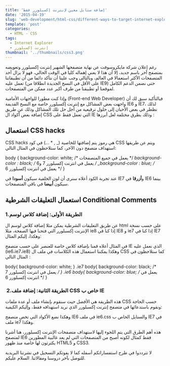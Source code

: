 ```yaml
---
title: 'إضافة ستايل معين لإنترنت إكسبلورر فقط'
date: '2015-04-19'
slug: 'web-development/html-css/different-ways-to-target-internet-explorer-in-css'
template: 'post'
categories:
  - HTML - CSS
tags:
  - Internet Explorer
  - إنترنت إكسبلورر
thumbnail: '../thumbnails/css3.png'
---
```


رغم إعلان شركة مايكروسوفت عن نهاية متصفحها الشهير إنترنت إكسبلورر وتعويضه بمتصفح آخر باسم جديد، إلا أن هذا لا يعني إهماله كليا في الوقت الحالي، فهو لا يزال أحد المتصفحات الأكثر استعمالا في العالم، وبالتالي وجب علينا أن نتأكد دائما من أن تطبيقاتنا تعمل عليه (على الأقل في النسخ الجديدة انطلاقا من IE9) حتى نضمن الدعم الكامل لموقعنا أو تطبيقنا من طرف أكبر عدد ممكن من المتصفحات.

وإذا كنت مطورا للواجهات الأمامية (Front-end Web Developer) فبالتأكيد سبق لك أن واجهت بعض المشاكل مع إنترنت إكسبلورر خاصة مع النسخ القديمة IE6 و IE7، لذلك نظطر في بعض الأحيان إلى حلول ترقيعية من أجل حل تلك المشاكل وذلك عن طريق إضافة بعض أكواد ال CSS التي تعمل فقط على IE وذلك بطرق مختلفة لعل أبرزها :

## استعمال CSS hacks

CSS hacks هي رموز يتم إضافتها للخاصية (_ , * ...) في كود CSS ويتم عن طريقها استهداف متصفح دون الآخر، كما ستلاحظون في المثال التالي:

body {
background-color: white; /* يعمل في جميع المتصفحات */
*background-color : black; /* يعمل في انترنت إكسبلورر 7 و6 */
_background-color : blue; /* يعمل في انترنت إكسبلورر 6 */
}

عند تجربة الكود أعلاه سنرى أن لون الخلفية سيكون **أسودا** في IE7 و**أزرقا** في IE6 بينما سيكون **أبيضا** في باقي المتصفحات.

## استعمال التعليقات الشرطية Conditional Comments

### 1.الطريقة الأولى: إضافة كلاس لوسم <html>

عن طريق التعليقات الشرطية يمكن مثلا إضافة كلاس لوسم ال html على حسب نسخة الإنترنت إكسبلورر التي فتحنا فيها الصفحة، مثلا ie8 إذا كنا في IE8 و ie7 إذا كنا في IE7 وهكذا، إليكم المثال:

<!DOCTYPE html>
<!--[if lt IE 7 ]> <html class="ie6"> <![endif]-->
<!--[if IE 7 ]>    <html class="ie7"> <![endif]-->
<!--[if IE 8 ]>    <html class="ie8"> <![endif]-->
<!--[if (gte IE 9)|!(IE)]><!--><html><!--<![endif]-->

في المثال أعلاه قمنا بإضافة كلاس خاصة للعنصر <html> على حسب متصفح IE الذي نعمل عليه (ie6،ie7،ie8) وهكذا يمكننا استعمال هذه الكلاسات في ملف ال CSS كما ستلاحظون في المثال التالي :

body{
background-color: white;
}
.ie7 body{
background-color: black; /* يعمل في انترنت إكسبلورر 7 */
}
.ie6 body{
background-color: blue; /* يعمل في انترنت إكسبلورر 6 */
}

###  2.الطريقة الثانية: إضافة ملف CSS خاص ب IE

هذه الطريقة هي الأفضل حيث سنقوم بإنشاء ملف أو عدة ملفات CSS حسب الحاجة ونقوم باستدعائها في متصفح إنترنت إكسبلورر الذي نريد استهدافه فقط، وإليكم الكيفية:

<!--[if lt IE 7 ]>
	<link rel="stylesheet" type="text/css" href="css/ie6.css" />
 <![endif]-->
<!--[if IE 7 ]>
	<link rel="stylesheet" type="text/css" href="css/ie7.css" />
<![endif]-->
<!--[if IE 8 ]>
	<link rel="stylesheet" type="text/css" href="css/ie8.css" />
<![endif]-->

وهكذا نضع الأكواد التي تخص متصفح IE6 في ملف ie6.css والستايل الخاص ب IE7 في ملف ie7 وهكذا.

هذه أهم الطرق التي يتم اللجوء إليها لاستهداف متصفحات الإنترنت إكسبلورر، هنا أشرنا لمتصفح IE6 فقط كمثال لكونه أصبح من المتصفحات التي لم يعد غالبية المطورين يكترثون لها خاصة منذ ظهور HTML5 و CSS3.

لا تترددوا في طرح استفساراتكم أسفله كما لا يفوتكم التسجيل في نشرتنا البريدية للتوصل بآخر دروسنا ومقالاتنا. السلام عليكم.

